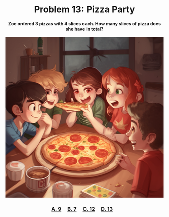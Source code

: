 <h1 align="center">
Problem 13: Pizza Party
</h1>

<h4 align="center">
Zoe ordered 3 pizzas with 4 slices each. How many slices of pizza does she have in total?
</h4>

<p align="center">
<img src="image.png" height="512"/>
</p>

<h3 align="center"><span><a href="https://raw.githubusercontent.com/rain1024/math/main/assets/lose0.png">A. 9</a></span>&nbsp;&nbsp;&nbsp;&nbsp;
<span><a href="https://raw.githubusercontent.com/rain1024/math/main/assets/lose0.png">B. 7</a></span>&nbsp;&nbsp;&nbsp;&nbsp;
<span><a href="https://raw.githubusercontent.com/rain1024/math/main/assets/win0.png">C. 12</a></span>&nbsp;&nbsp;&nbsp;&nbsp;
<span><a href="https://raw.githubusercontent.com/rain1024/math/main/assets/lose0.png">D. 13</a></span>&nbsp;&nbsp;&nbsp;&nbsp;
</h3>